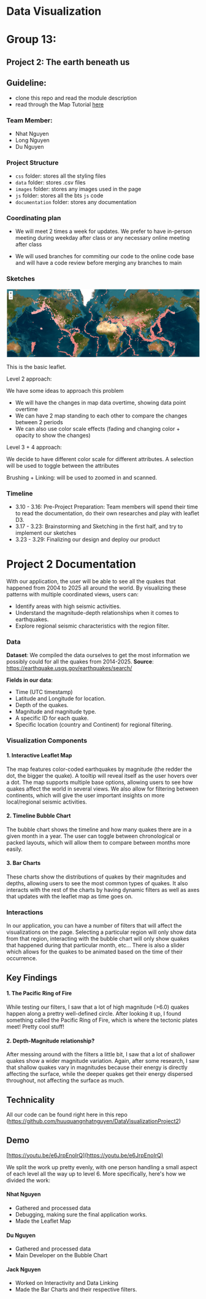 # Data Visualization

# Group 13:

## Project 2: The earth beneath us

## Guideline:

- clone this repo and read the module description
- read through the Map Tutorial [here](https://docs.google.com/document/d/1-pbd7xuD7Aprm2oecZHX-VAc263pCsSjMs3ONCVTf_Y/edit?tab=t.0)

### Team Member:

- Nhat Nguyen
- Long Nguyen
- Du Nguyen

### Project Structure

- `css` folder: stores all the styling files
- `data` folder: stores .csv files
- `images` folder: stores any images used in the page
- `js` folder: stores all the bts `js` code
- `documentation` folder: stores any documentation

### Coordinating plan

- We will meet 2 times a week for updates. We prefer to have in-person meeting during weekday after class or any necessary online meeting after class

- We will used branches for commiting our code to the online code base and will have a code review before merging any branches to main

### Sketches

![alt text](image.png)

This is the basic leaflet.

Level 2 approach:

We have some ideas to approach this problem

- We will have the changes in map data overtime, showing data point overtime
- We can have 2 map standing to each other to compare the changes between 2 periods
- We can also use color scale effects (fading and changing color + opacity to show the changes)

Level 3 + 4 approach:

We decide to have different color scale for different attributes. A selection will be used to toggle between the attributes

Brushing + Linking: will be used to zoomed in and scanned.

### Timeline

- 3.10 - 3.16: Pre-Project Preparation: Team members will spend their time to read the documentation, do their own researches and play with leaflet D3.
- 3.17 - 3.23: Brainstorming and Sketching in the first half, and try to implement our sketches
- 3.23 - 3.29: Finalizing our design and deploy our product

# Project 2 Documentation
With our application, the user will be able to see all the quakes that happened from 2004 to 2025 all around the world. By visualizing these patterns with multiple coordinated views, users can:
- Identify areas with high seismic activities.
- Understand the magnitude-depth relationships when it comes to earthquakes.
- Explore regional seismic characteristics with the region filter.

### Data
**Dataset**: We compiled the data ourselves to get the most information we possibly could for all the quakes from 2014-2025.
**Source**: https://earthquake.usgs.gov/earthquakes/search/

**Fields in our data**: 
- Time (UTC timestamp)
- Latitude and Longitude for location.
- Depth of the quakes.
- Magnitude and magnitude type.
- A specific ID for each quake.
- Specific location (country and Continent) for regional filtering.

### Visualization Components
#### 1. Interactive Leaflet Map
The map features color-coded earthquakes by magnitude (the redder the dot, the bigger the quake). A tooltip will reveal itself as the user hovers over a dot. The map supports multiple base options, allowing users to see how quakes affect the world in several views. We also allow for filtering between continents, which will give the user important insights on more local/regional seismic activities.

#### 2. Timeline Bubble Chart
The bubble chart shows the timeline and how many quakes there are in a given month in a year. The user can toggle between chronological or packed layouts, which will allow them to compare between months more easily.

#### 3. Bar Charts
These charts show the distributions of quakes by their magnitudes and depths, allowing users to see the most common types of quakes. It also interacts with the rest of the charts by having dynamic filters as well as axes that updates with the leaflet map as time goes on.

### Interactions
In our application, you can have a number of filters that will affect the visualizations on the page. Selecting a particular region will only show data from that region, interacting with the bubble chart will only show quakes that happened during that particular month, etc... There is also a slider which allows for the quakes to be animated based on the time of their occurrence.

## Key Findings
#### 1. The Pacific Ring of Fire
While testing our filters, I saw that a lot of high magnitude (>6.0) quakes happen along a prettry well-defined circle. After looking it up, I found something called the Pacific Ring of Fire, which is where the tectonic plates meet! Pretty cool stuff!

#### 2. Depth-Magnitude relationship?
After messing around with the filters a little bit, I saw that a lot of shallower quakes show a wider magnitude variation. Again, after some research, I saw that shallow quakes vary in magnitudes because their energy is directly affecting the surface, while the deeper quakes get their energy dispersed throughout, not affecting the surface as much.

## Technicality
All our code can be found right here in this repo (https://github.com/huuquangnhatnguyen/DataVisualizationProject2)

## Demo
[https://youtu.be/e6JrpEnoIrQ](https://youtu.be/e6JrpEnoIrQ)

We split the work up pretty evenly, with one person handling a small aspect of each level all the way up to level 6. More specifically, here's how we divided the work:

#### Nhat Nguyen
- Gathered and processed data
- Debugging, making sure the final application works.
- Made the Leaflet Map

#### Du Nguyen
- Gathered and processed data
- Main Developer on the Bubble Chart

#### Jack Nguyen
- Worked on Interactivity and Data Linking
- Made the Bar Charts and their respective filters.

